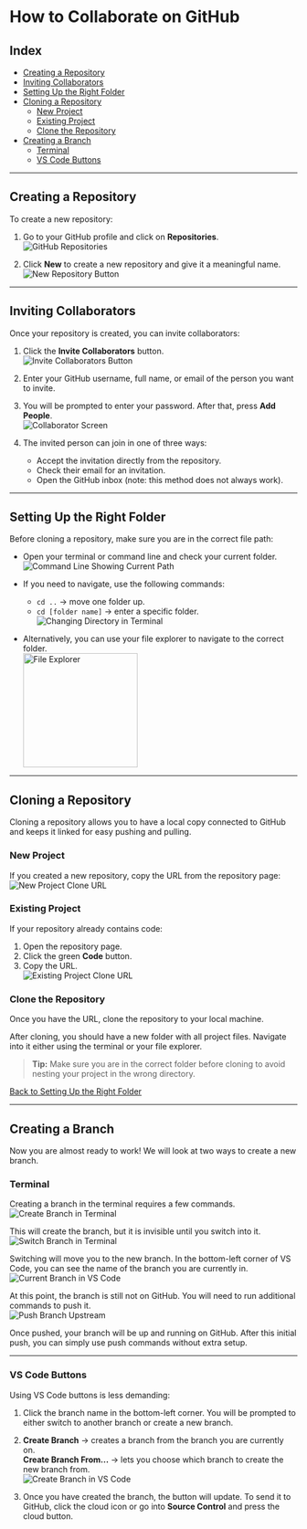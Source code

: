 # How to Collaborate on GitHub

## Index
- [Creating a Repository](#creating-a-repository)
- [Inviting Collaborators](#inviting-collaborators)
- [Setting Up the Right Folder](#setting-up-the-right-folder)
- [Cloning a Repository](#cloning-a-repository)
  - [New Project](#new-project)
  - [Existing Project](#existing-project)
  - [Clone the Repository](#clone-the-repository)
- [Creating a Branch](#creating-a-branch)
  - [Terminal](#terminal)
  - [VS Code Buttons](#vscode-buttons)

---

## Creating a Repository

To create a new repository:

1. Go to your GitHub profile and click on **Repositories**.  
   <img src="./images/readme/header.png" alt="GitHub Repositories">

2. Click **New** to create a new repository and give it a meaningful name.  
   <img src="./images/readme/newbtn.png" alt="New Repository Button">

---

## Inviting Collaborators

Once your repository is created, you can invite collaborators:

1. Click the **Invite Collaborators** button.  
   <img src="./images/readme/cardColl.png" alt="Invite Collaborators Button">

2. Enter your GitHub username, full name, or email of the person you want to invite.

3. You will be prompted to enter your password. After that, press **Add People**.  
   <img src="./images/readme/collabscreen.png" alt="Collaborator Screen">

4. The invited person can join in one of three ways:
   - Accept the invitation directly from the repository.
   - Check their email for an invitation.
   - Open the GitHub inbox (note: this method does not always work).

---

## Setting Up the Right Folder

Before cloning a repository, make sure you are in the correct file path:

- Open your terminal or command line and check your current folder.  
  <img src="./images/readme/comandline.png" alt="Command Line Showing Current Path">

- If you need to navigate, use the following commands:
  - `cd ..` → move one folder up.
  - `cd [folder name]` → enter a specific folder.  
    <img src="./images/readme/cd.png" alt="Changing Directory in Terminal">

- Alternatively, you can use your file explorer to navigate to the correct folder.  
  <img src="./images/readme/file.png" height="200" alt="File Explorer">

---

## Cloning a Repository

Cloning a repository allows you to have a local copy connected to GitHub and keeps it linked for easy pushing and pulling.

### New Project

If you created a new repository, copy the URL from the repository page:  
<img src="./images/readme/newprojclone.png" alt="New Project Clone URL">

### Existing Project

If your repository already contains code:

1. Open the repository page.
2. Click the green **Code** button.
3. Copy the URL.  
   <img src="./images/readme/old project.png" alt="Existing Project Clone URL">

### Clone the Repository

Once you have the URL, clone the repository to your local machine.  

After cloning, you should have a new folder with all project files. Navigate into it either using the terminal or your file explorer.  

> **Tip:** Make sure you are in the correct folder before cloning to avoid nesting your project in the wrong directory.

[Back to Setting Up the Right Folder](#setting-up-the-right-folder)

---

## Creating a Branch

Now you are almost ready to work! We will look at two ways to create a new branch.

### Terminal

Creating a branch in the terminal requires a few commands.  
<img src="./images/readme/branchMake.png" alt="Create Branch in Terminal">

This will create the branch, but it is invisible until you switch into it.  
<img src="./images/readme/branchswitch.png" alt="Switch Branch in Terminal">

Switching will move you to the new branch. In the bottom-left corner of VS Code, you can see the name of the branch you are currently in.  
<img src="./images/readme/currbranch.png" alt="Current Branch in VS Code">

At this point, the branch is still not on GitHub. You will need to run additional commands to push it.  
<img src="./images/readme/upstream.png" alt="Push Branch Upstream">

Once pushed, your branch will be up and running on GitHub. After this initial push, you can simply use push commands without extra setup.

---

### VS Code Buttons

Using VS Code buttons is less demanding:

1. Click the branch name in the bottom-left corner. You will be prompted to either switch to another branch or create a new branch.

2. **Create Branch** → creates a branch from the branch you are currently on.  
   **Create Branch From...** → lets you choose which branch to create the new branch from.  
   <img src="./images/readme/newbranch.png" alt="Create Branch in VS Code">

3. Once you have created the branch, the button will update. To send it to GitHub, click the cloud icon or go into **Source Control** and press the cloud button.

<!--TODO: Create for merge, push and pull and pull requests-->